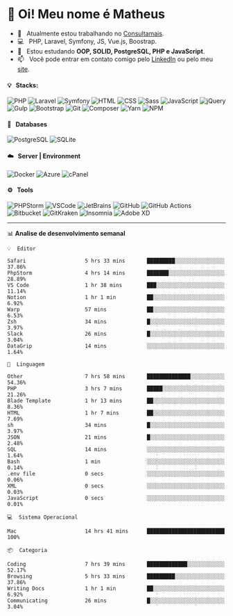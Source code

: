 # 👋 Oi! Meu nome é Matheus

- 🔭 &nbsp; Atualmente estou trabalhando no [Consultamais](https://consultamais.com.br/).
- 💻 &nbsp; PHP, Laravel, Symfony, JS, Vue.js, Boostrap.
- 🌱 &nbsp; Estou estudando **OOP, SOLID, PostgreSQL, PHP e JavaScript**.
- 📫 &nbsp; Você pode entrar em contato comigo pelo [LinkedIn](https://www.linkedin.com/in/matheuscamargoxavier/) ou pelo meu [site](https://matheuscamargo.co).

#### 💡 &nbsp; Stacks:
![PHP](https://img.shields.io/badge/-PHP-777BB4?&logo=php&logoColor=FFFFFF)
![Laravel](https://img.shields.io/badge/-Laravel-FF2D20?&logo=laravel&logoColor=FFFFFF)
![Symfony](https://img.shields.io/badge/-Symfony-000000?&logo=symfony&logoColor=FFFFFF)
![HTML](https://img.shields.io/badge/-HTML-E34F26?&logo=html5&logoColor=FFFFFF)
![CSS](https://img.shields.io/badge/-CSS-1572B6?&logo=css3&logoColor=FFFFFF)
![Sass](https://img.shields.io/badge/-Sass-CC6699?&logo=sass&logoColor=FFFFFF)
![JavaScript](https://img.shields.io/badge/-JavaScript-F7DF1E?&logo=javascript&logoColor=FFFFFF)
![jQuery](https://img.shields.io/badge/-jQuery-0769AD?&logo=jquery&logoColor=FFFFFF)
![Gulp](https://img.shields.io/badge/-Gulp-CF4647?&logo=gulp&logoColor=FFFFFF)
![Bootstrap](https://img.shields.io/badge/-Bootstrap-7952B3?&logo=bootstrap&logoColor=FFFFFF)
![Git](https://img.shields.io/badge/-Git-F05032?&logo=git&logoColor=FFFFFF)
![Composer](https://img.shields.io/badge/-Composer-885630?&logo=composer&logoColor=FFFFFF)
![Yarn](https://img.shields.io/badge/-Yarn-2C8EBB?&logo=yarn&logoColor=FFFFFF)
![NPM](https://img.shields.io/badge/-npm-CB3837?&logo=npm&logoColor=FFFFFF)

#### 💾 &nbsp; Databases
![PostgreSQL](https://img.shields.io/badge/-PostgreSQL-336791?&logo=PostgreSQL&logoColor=FFFFFF)
![SQLite](https://img.shields.io/badge/-SQLite-003B57?&logo=SQLite&logoColor=FFFFFF)

#### ☁️ &nbsp; Server | Environment
![Docker](https://img.shields.io/badge/-Docker-2496ED?&logo=docker&logoColor=FFFFFF)
![Azure](https://img.shields.io/badge/-Azure-0089D6?&logo=microsoft%20azure&logoColor=FFFFFF)
![cPanel](https://img.shields.io/badge/-cPanel-FF6C2C?&logo=cpanel&logoColor=FFFFFF)

#### ⚙️ &nbsp; Tools
![PHPStorm](https://img.shields.io/badge/-PHPStorm-000000?&logo=PHPStorm&logoColor=FFFFFF)
![VSCode](https://img.shields.io/badge/-VSCode-007ACC?&logo=Visual%20Studio%20Code&logoColor=FFFFFF) 
![JetBrains](https://img.shields.io/badge/-JetBrains-000000?&logo=jetbrains&logoColor=FFFFFF) 
![GitHub](https://img.shields.io/badge/-GitHub-181717?&logo=github&logoColor=FFFFFF) 
![GitHub Actions](https://img.shields.io/badge/-GitHub%20Actions-181717?&logo=GitHub%20Actions&logoColor=FFFFFF) 
![Bitbucket](https://img.shields.io/badge/-Bitbucket-0052CC?&logo=bitbucket&logoColor=FFFFFF)
![GitKraken](https://img.shields.io/badge/-GitKraken-179287?&logo=GitKraken&logoColor=FFFFFF)
![Insomnia](https://img.shields.io/badge/-Insomnia-5849BE?&logo=Insomnia&logoColor=FFFFFF)
![Adobe XD](https://img.shields.io/badge/-Adobe%20XD-FF61F6?&logo=adobe%20xd&logoColor=FFFFFF) 
_______

📊  **Analise de desenvolvimento semanal**
```text
💡  Editor

Safari                   5 hrs 33 mins       █████████░░░░░░░░░░░░░░░░     37.86%
PhpStorm                 4 hrs 14 mins       ███████░░░░░░░░░░░░░░░░░░     28.89%
VS Code                  1 hr 38 mins        ███░░░░░░░░░░░░░░░░░░░░░░     11.14%
Notion                   1 hr 1 min          ██░░░░░░░░░░░░░░░░░░░░░░░      6.92%
Warp                     57 mins             ██░░░░░░░░░░░░░░░░░░░░░░░      6.53%
Zsh                      34 mins             █░░░░░░░░░░░░░░░░░░░░░░░░      3.97%
Slack                    26 mins             █░░░░░░░░░░░░░░░░░░░░░░░░      3.04%
DataGrip                 14 mins             ░░░░░░░░░░░░░░░░░░░░░░░░░      1.64%
```
```text
💬  Linguagem

Other                    7 hrs 58 mins       ██████████████░░░░░░░░░░░     54.36%
PHP                      3 hrs 7 mins        █████░░░░░░░░░░░░░░░░░░░░     21.26%
Blade Template           1 hr 13 mins        ██░░░░░░░░░░░░░░░░░░░░░░░      8.36%
HTML                     1 hr 7 mins         ██░░░░░░░░░░░░░░░░░░░░░░░      7.69%
sh                       34 mins             █░░░░░░░░░░░░░░░░░░░░░░░░      3.97%
JSON                     21 mins             █░░░░░░░░░░░░░░░░░░░░░░░░      2.48%
SQL                      14 mins             ░░░░░░░░░░░░░░░░░░░░░░░░░      1.64%
Bash                     1 min               ░░░░░░░░░░░░░░░░░░░░░░░░░      0.14%
.env file                0 secs              ░░░░░░░░░░░░░░░░░░░░░░░░░      0.06%
XML                      0 secs              ░░░░░░░░░░░░░░░░░░░░░░░░░      0.03%
JavaScript               0 secs              ░░░░░░░░░░░░░░░░░░░░░░░░░      0.01%
```
```text
💻  Sistema Operacional

Mac                      14 hrs 41 mins      █████████████████████████       100%
```
```text
📦  Categoria

Coding                   7 hrs 39 mins       █████████████░░░░░░░░░░░░     52.17%
Browsing                 5 hrs 33 mins       █████████░░░░░░░░░░░░░░░░     37.86%
Writing Docs             1 hr 1 min          ██░░░░░░░░░░░░░░░░░░░░░░░      6.92%
Communicating            26 mins             █░░░░░░░░░░░░░░░░░░░░░░░░      3.04%
```
